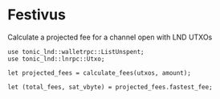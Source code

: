 # Festivus

Calculate a projected fee for a channel open with LND UTXOs

```
use tonic_lnd::walletrpc::ListUnspent;
use tonic_lnd::lnrpc::Utxo;

let projected_fees = calculate_fees(utxos, amount);

let (total_fees, sat_vbyte) = projected_fees.fastest_fee;
```
